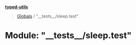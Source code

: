 **[typed-utils](../README.md)**

> [Globals](../globals.md) / "\_\_tests\_\_/sleep.test"

# Module: "\_\_tests\_\_/sleep.test"
